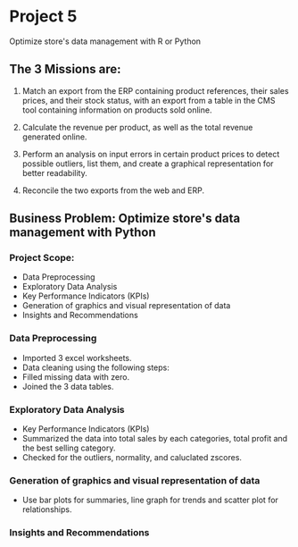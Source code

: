# Project 5 
Optimize store's data management with R or Python 

## The 3 Missions are:

1. Match an export from the ERP containing product references, their sales prices, and their stock status, with an export from a table in the CMS tool containing information on products sold online.

2. Calculate the revenue per product, as well as the total revenue generated online.

3. Perform an analysis on input errors in certain product prices to detect possible outliers, list them, and create a graphical representation for better readability.

4. Reconcile the two exports from the web and ERP.


## Business Problem: Optimize store's data management with Python

### Project Scope:
- Data Preprocessing
- Exploratory Data Analysis
- Key Performance Indicators (KPIs)
- Generation of graphics and visual representation of data
- Insights and Recommendations

### Data Preprocessing
- Imported 3 excel worksheets. 
- Data cleaning using the following steps:
- Filled missing data with zero.
- Joined the 3 data tables.

### Exploratory Data Analysis
- Key Performance Indicators (KPIs)
- Summarized the data into total sales by each categories, total profit and the best selling category.
- Checked for the outliers, normality, and caluclated zscores.

### Generation of graphics and visual representation of data
- Use bar plots for summaries, line graph for trends and scatter plot for relationships.

### Insights and Recommendations

